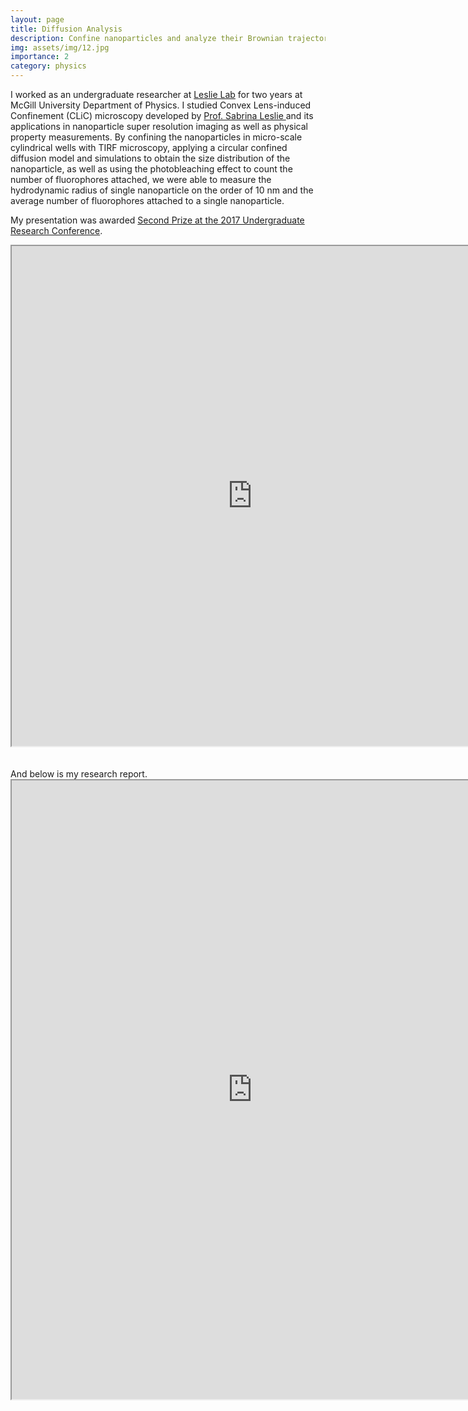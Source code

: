 ```yaml
---
layout: page
title: Diffusion Analysis
description: Confine nanoparticles and analyze their Brownian trajectories 
img: assets/img/12.jpg
importance: 2
category: physics
---
```


I worked as an undergraduate researcher at <a href="http://www.physics.mcgill.ca/leslielab/alumni.html#top">Leslie Lab</a> for two years at McGill University Department of Physics. I studied Convex Lens-induced Confinement (CLiC) microscopy developed by <a href="https://leslielab.msl.ubc.ca/sabrina-leslie/">Prof. Sabrina Leslie </a> and its applications in nanoparticle super resolution imaging as well as physical property measurements. By confining the nanoparticles in micro-scale cylindrical wells with TIRF microscopy, applying a circular confined diffusion model and simulations to obtain the size distribution of the nanoparticle, as well as using the photobleaching effect to count the number of fluorophores attached, we were able to measure the hydrodynamic radius of single nanoparticle on the order of 10 nm and the average number of fluorophores attached to a single nanoparticle.

My presentation was awarded <a href="https://www.mcgill.ca/science/research/undergraduate-research/urc/2017">Second Prize at the 2017 Undergraduate Research Conference</a>.
<iframe src="https://drive.google.com/file/d/1uCgpv4zk0DOapeAW8mzjmouGHy2rdqDM/preview" width="770" height="800" allow="autoplay"></iframe>
<br>
<br>
<br>
And below is my research report.
<iframe src="https://drive.google.com/file/d/1LP4wVLNNnHoa3KSZCnnsZZ8NVDRM_zqH/preview" width="770" height="990" allow="autoplay"></iframe>

